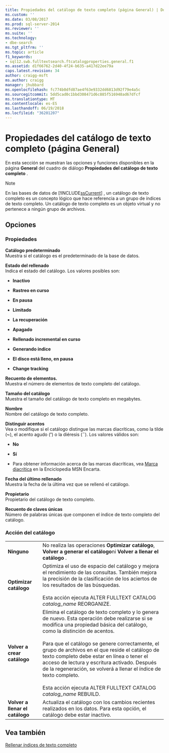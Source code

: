 ```yaml
---
title: Propiedades del catálogo de texto completo (página General) | Documentos de Microsoft
ms.custom: ''
ms.date: 03/08/2017
ms.prod: sql-server-2014
ms.reviewer: ''
ms.suite: ''
ms.technology:
- dbe-search
ms.tgt_pltfrm: ''
ms.topic: article
f1_keywords:
- sql12.swb.fulltextsearch.ftcatalogproperties.general.f1
ms.assetid: d1f66762-2d40-4f24-b635-a417d22ee79a
caps.latest.revision: 34
author: craigg-msft
ms.author: craigg
manager: jhubbard
ms.openlocfilehash: fc774b0dfd87ae4f63e9332dd6813d92f79e4a5c
ms.sourcegitcommit: 5dd5cad0c1bbd308471d6c885f516948ad67dfcf
ms.translationtype: MT
ms.contentlocale: es-ES
ms.lasthandoff: 06/19/2018
ms.locfileid: "36201207"
---
```

# <a name="full-text-catalog-properties-general-page"></a>Propiedades del catálogo de texto completo (página General)
  En esta sección se muestran las opciones y funciones disponibles en la página **General** del cuadro de diálogo **Propiedades del catálogo de texto completo** .  
  
> [!NOTE]  
>  En las bases de datos de [!INCLUDE[ssCurrent](../includes/sscurrent-md.md)] , un catálogo de texto completo es un concepto lógico que hace referencia a un grupo de índices de texto completo. Un catálogo de texto completo es un objeto virtual y no pertenece a ningún grupo de archivos.  
  
## <a name="options"></a>Opciones  
  
### <a name="properties"></a>Propiedades  
 **Catálogo predeterminado**  
 Muestra si el catálogo es el predeterminado de la base de datos.  
  
 **Estado del rellenado**  
 Indica el estado del catálogo. Los valores posibles son:  
  
-   **Inactivo**  
  
-   **Rastreo en curso**  
  
-   **En pausa**  
  
-   **Limitado**  
  
-   **La recuperación**  
  
-   **Apagado**  
  
-   **Rellenado incremental en curso**  
  
-   **Generando índice**  
  
-   **El disco está lleno, en pausa**  
  
-   **Change tracking**  
  
 **Recuento de elementos.**  
 Muestra el número de elementos de texto completo del catálogo.  
  
 **Tamaño del catálogo**  
 Muestra el tamaño del catálogo de texto completo en megabytes.  
  
 **Nombre**  
 Nombre del catálogo de texto completo.  
  
 **Distinguir acentos**  
 Vea o modifique si el catálogo distingue las marcas diacríticas, como la tilde (**~**), el acento agudo (**'**) o la diéresis (**¨**). Los valores válidos son:  
  
-   **No**  
  
-   **Sí**  
  
-   Para obtener información acerca de las marcas diacríticas, vea [Marca diacrítica](http://go.microsoft.com/fwlink/?LinkId=154091) en la Enciclopedia MSN Encarta.  
  
 **Fecha del último rellenado**  
 Muestra la fecha de la última vez que se rellenó el catálogo.  
  
 **Propietario**  
 Propietario del catálogo de texto completo.  
  
 **Recuento de claves únicas**  
 Número de palabras únicas que componen el índice de texto completo del catálogo.  
  
### <a name="catalog-action"></a>Acción del catálogo  
  
|||  
|-|-|  
|**Ninguno**|No realiza las operaciones **Optimizar catálogo**, **Volver a generar el catálogo**ni **Volver a llenar el catálogo** .|  
|**Optimizar catálogo**|Optimiza el uso de espacio del catálogo y mejora el rendimiento de las consultas. También mejora la precisión de la clasificación de los aciertos de los resultados de las búsquedas.<br /><br /> Esta acción ejecuta ALTER FULLTEXT CATALOG *catalog_name* REORGANIZE.|  
|**Volver a crear catálogo**|Elimina el catálogo de texto completo y lo genera de nuevo. Esta operación debe realizarse si se modifica una propiedad básica del catálogo, como la distinción de acentos.<br /><br /> Para que el catálogo se genere correctamente, el grupo de archivos en el que reside el catálogo de texto completo debe estar en línea o tener el acceso de lectura y escritura activado. Después de la regeneración, se volverá a llenar el índice de texto completo.<br /><br /> Esta acción ejecuta ALTER FULLTEXT CATALOG *catalog_name* REBUILD.|  
|**Volver a llenar el catálogo**|Actualiza el catálogo con los cambios recientes realizados en los datos. Para esta opción, el catálogo debe estar inactivo.|  
  
## <a name="see-also"></a>Vea también  
 [Rellenar índices de texto completo](../relational-databases/indexes/indexes.md)  
  
  